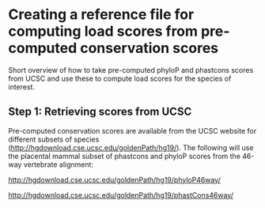 # Creating a reference file for computing load scores from pre-computed conservation scores

Short overview of how to take pre-computed phyloP and phastcons scores from UCSC and use these to compute load scores for the species of interest.

## Step 1: Retrieving scores from UCSC

Pre-computed conservation scores are available from the UCSC website for different subsets of species (http://hgdownload.cse.ucsc.edu/goldenPath/hg19/). 
The following will use the placental mammal subset of phastcons and phyloP scores from the 46-way vertebrate alignment:

http://hgdownload.cse.ucsc.edu/goldenPath/hg19/phyloP46way/

http://hgdownload.cse.ucsc.edu/goldenPath/hg19/phastCons46way/
